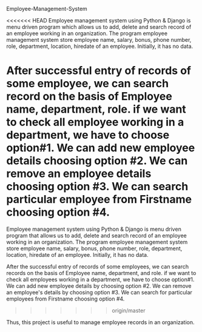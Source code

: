 Employee-Management-System

<<<<<<< HEAD
Employee management system using Python & Django is menu driven program which allows us to add, delete and search record of an employee working in an organization.
The program employee management system store employee name, salary, bonus, phone number, role, department, location, hiredate of an employee. Initially, it has no data.

After successful entry of records of some employee, we can search record on the basis of Employee name, department, role.
if we want to check all employee working in a department, we have to choose option#1.
We can add new employee details choosing option #2.
We can remove an employee details choosing option #3.
We can search particular employee from Firstname choosing option #4.
=======
Employee management system using Python & Django is menu driven program that allows us to add, delete and search record of an employee working in an organization. The program employee management system store employee name, salary, bonus, phone number, role, department, location, hiredate of an employee. Initially, it has no data.

After the successful entry of records of some employees, we can search records on the basis of Employee name, department, and role. if we want to check all employees working in a department, we have to choose option#1. We can add new employee details by choosing option #2. We can remove an employee's details by choosing option #3. We can search for particular employees from Firstname choosing option #4.
>>>>>>> origin/master

Thus, this project is useful to manage employee records in an organization.
